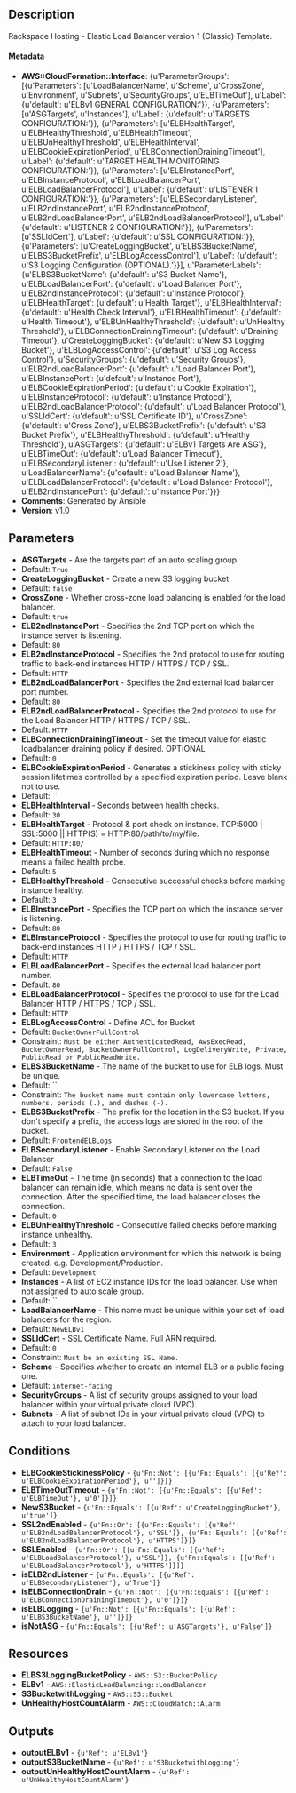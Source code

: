 
## Description

Rackspace Hosting - Elastic Load Balancer version 1 (Classic) Template.

#### Metadata

 * **AWS::CloudFormation::Interface**: {u'ParameterGroups': [{u'Parameters': [u'LoadBalancerName', u'Scheme', u'CrossZone', u'Environment', u'Subnets', u'SecurityGroups', u'ELBTimeOut'], u'Label': {u'default': u'ELBv1 GENERAL CONFIGURATION:'}}, {u'Parameters': [u'ASGTargets', u'Instances'], u'Label': {u'default': u'TARGETS CONFIGURATION:'}}, {u'Parameters': [u'ELBHealthTarget', u'ELBHealthyThreshold', u'ELBHealthTimeout', u'ELBUnHealthyThreshold', u'ELBHealthInterval', u'ELBCookieExpirationPeriod', u'ELBConnectionDrainingTimeout'], u'Label': {u'default': u'TARGET HEALTH MONITORING CONFIGURATION:'}}, {u'Parameters': [u'ELBInstancePort', u'ELBInstanceProtocol', u'ELBLoadBalancerPort', u'ELBLoadBalancerProtocol'], u'Label': {u'default': u'LISTENER 1 CONFIGURATION:'}}, {u'Parameters': [u'ELBSecondaryListener', u'ELB2ndInstancePort', u'ELB2ndInstanceProtocol', u'ELB2ndLoadBalancerPort', u'ELB2ndLoadBalancerProtocol'], u'Label': {u'default': u'LISTENER 2 CONFIGURATION:'}}, {u'Parameters': [u'SSLIdCert'], u'Label': {u'default': u'SSL CONFIGURATION:'}}, {u'Parameters': [u'CreateLoggingBucket', u'ELBS3BucketName', u'ELBS3BucketPrefix', u'ELBLogAccessControl'], u'Label': {u'default': u'S3 Logging Configuration (OPTIONAL).'}}], u'ParameterLabels': {u'ELBS3BucketName': {u'default': u'S3 Bucket Name'}, u'ELBLoadBalancerPort': {u'default': u'Load Balancer Port'}, u'ELB2ndInstanceProtocol': {u'default': u'Instance Protocol'}, u'ELBHealthTarget': {u'default': u'Health Target'}, u'ELBHealthInterval': {u'default': u'Health Check Interval'}, u'ELBHealthTimeout': {u'default': u'Health Timeout'}, u'ELBUnHealthyThreshold': {u'default': u'UnHealthy Threshold'}, u'ELBConnectionDrainingTimeout': {u'default': u'Draining Timeout'}, u'CreateLoggingBucket': {u'default': u'New S3 Logging Bucket'}, u'ELBLogAccessControl': {u'default': u'S3 Log Access Control'}, u'SecurityGroups': {u'default': u'Security Groups'}, u'ELB2ndLoadBalancerPort': {u'default': u'Load Balancer Port'}, u'ELBInstancePort': {u'default': u'Instance Port'}, u'ELBCookieExpirationPeriod': {u'default': u'Cookie Expiration'}, u'ELBInstanceProtocol': {u'default': u'Instance Protocol'}, u'ELB2ndLoadBalancerProtocol': {u'default': u'Load Balancer Protocol'}, u'SSLIdCert': {u'default': u'SSL Certificate ID'}, u'CrossZone': {u'default': u'Cross Zone'}, u'ELBS3BucketPrefix': {u'default': u'S3 Bucket Prefix'}, u'ELBHealthyThreshold': {u'default': u'Healthy Threshold'}, u'ASGTargets': {u'default': u'ELBv1 Targets Are ASG'}, u'ELBTimeOut': {u'default': u'Load Balancer Timeout'}, u'ELBSecondaryListener': {u'default': u'Use Listener 2'}, u'LoadBalancerName': {u'default': u'Load Balancer Name'}, u'ELBLoadBalancerProtocol': {u'default': u'Load Balancer Protocol'}, u'ELB2ndInstancePort': {u'default': u'Instance Port'}}}
 * **Comments**: Generated by Ansible
 * **Version**: v1.0

## Parameters

 * **ASGTargets** - Are the targets part of an auto scaling group.
  * Default: `True`
 * **CreateLoggingBucket** - Create a new S3 logging bucket
  * Default: `false`
 * **CrossZone** - Whether cross-zone load balancing is enabled for the load balancer.
  * Default: `true`
 * **ELB2ndInstancePort** - Specifies the 2nd TCP port on which the instance server is listening.
  * Default: `80`
 * **ELB2ndInstanceProtocol** - Specifies the 2nd protocol to use for routing traffic to back-end instances HTTP / HTTPS / TCP / SSL.
  * Default: `HTTP`
 * **ELB2ndLoadBalancerPort** - Specifies the 2nd external load balancer port number.
  * Default: `80`
 * **ELB2ndLoadBalancerProtocol** - Specifies the 2nd protocol to use for the Load Balancer HTTP / HTTPS / TCP / SSL.
  * Default: `HTTP`
 * **ELBConnectionDrainingTimeout** - Set the timeout value for elastic loadbalancer draining policy if desired. OPTIONAL
  * Default: `0`
 * **ELBCookieExpirationPeriod** - Generates a stickiness policy with sticky session lifetimes controlled by a specified expiration period. Leave blank not to use.
  * Default: ``
 * **ELBHealthInterval** - Seconds between health checks.
  * Default: `30`
 * **ELBHealthTarget** - Protocol & port check on instance. TCP:5000 | SSL:5000 || HTTP(S) = HTTP:80/path/to/my/file.
  * Default: `HTTP:80/`
 * **ELBHealthTimeout** - Number of seconds during which no response means a failed health probe.
  * Default: `5`
 * **ELBHealthyThreshold** - Consecutive successful checks before marking instance healthy.
  * Default: `3`
 * **ELBInstancePort** - Specifies the TCP port on which the instance server is listening.
  * Default: `80`
 * **ELBInstanceProtocol** - Specifies the protocol to use for routing traffic to back-end instances HTTP / HTTPS / TCP / SSL.
  * Default: `HTTP`
 * **ELBLoadBalancerPort** - Specifies the external load balancer port number.
  * Default: `80`
 * **ELBLoadBalancerProtocol** - Specifies the protocol to use for the Load Balancer HTTP / HTTPS / TCP / SSL.
  * Default: `HTTP`
 * **ELBLogAccessControl** - Define ACL for Bucket
  * Default: `BucketOwnerFullControl`
  * Constraint: `Must be either AuthenticatedRead, AwsExecRead, BucketOwnerRead, BucketOwnerFullControl, LogDeliveryWrite, Private, PublicRead or PublicReadWrite.`
 * **ELBS3BucketName** - The name of the bucket to use for ELB logs. Must be unique.
  * Default: ``
  * Constraint: `The bucket name must contain only lowercase letters, numbers, periods (.), and dashes (-).`
 * **ELBS3BucketPrefix** - The prefix for the location in the S3 bucket. If you don't specify a prefix, the access logs are stored in the root of the bucket.
  * Default: `FrontendELBLogs`
 * **ELBSecondaryListener** - Enable Secondary Listener on the Load Balancer
  * Default: `False`
 * **ELBTimeOut** - The time (in seconds) that a connection to the load balancer can remain idle, which means no data is sent over the connection. After the specified time, the load balancer closes the connection.
  * Default: `0`
 * **ELBUnHealthyThreshold** - Consecutive failed checks before marking instance unhealthy.
  * Default: `3`
 * **Environment** - Application environment for which this network is being created. e.g. Development/Production.
  * Default: `Development`
 * **Instances** - A list of EC2 instance IDs for the load balancer. Use when not assigned to auto scale group.
  * Default: ``
 * **LoadBalancerName** - This name must be unique within your set of load balancers for the region.
  * Default: `NewELBv1`
 * **SSLIdCert** - SSL Certificate Name. Full ARN required.
  * Default: `0`
  * Constraint: `Must be an existing SSL Name.`
 * **Scheme** - Specifies whether to create an internal ELB or a public facing one.
  * Default: `internet-facing`
 * **SecurityGroups** - A list of security groups assigned to your load balancer within your virtual private cloud (VPC).
 * **Subnets** - A list of subnet IDs in your virtual private cloud (VPC) to attach to your load balancer.

## Conditions

 * **ELBCookieStickinessPolicy** - `{u'Fn::Not': [{u'Fn::Equals': [{u'Ref': u'ELBCookieExpirationPeriod'}, u'']}]}`
 * **ELBTimeOutTimeout** - `{u'Fn::Not': [{u'Fn::Equals': [{u'Ref': u'ELBTimeOut'}, u'0']}]}`
 * **NewS3Bucket** - `{u'Fn::Equals': [{u'Ref': u'CreateLoggingBucket'}, u'true']}`
 * **SSL2ndEnabled** - `{u'Fn::Or': [{u'Fn::Equals': [{u'Ref': u'ELB2ndLoadBalancerProtocol'}, u'SSL']}, {u'Fn::Equals': [{u'Ref': u'ELB2ndLoadBalancerProtocol'}, u'HTTPS']}]}`
 * **SSLEnabled** - `{u'Fn::Or': [{u'Fn::Equals': [{u'Ref': u'ELBLoadBalancerProtocol'}, u'SSL']}, {u'Fn::Equals': [{u'Ref': u'ELBLoadBalancerProtocol'}, u'HTTPS']}]}`
 * **isELB2ndListener** - `{u'Fn::Equals': [{u'Ref': u'ELBSecondaryListener'}, u'True']}`
 * **isELBConnectionDrain** - `{u'Fn::Not': [{u'Fn::Equals': [{u'Ref': u'ELBConnectionDrainingTimeout'}, u'0']}]}`
 * **isELBLogging** - `{u'Fn::Not': [{u'Fn::Equals': [{u'Ref': u'ELBS3BucketName'}, u'']}]}`
 * **isNotASG** - `{u'Fn::Equals': [{u'Ref': u'ASGTargets'}, u'False']}`

## Resources

 * **ELBS3LoggingBucketPolicy** - `AWS::S3::BucketPolicy`
 * **ELBv1** - `AWS::ElasticLoadBalancing::LoadBalancer`
 * **S3BucketwithLogging** - `AWS::S3::Bucket`
 * **UnHealthyHostCountAlarm** - `AWS::CloudWatch::Alarm`

## Outputs

 * **outputELBv1** - `{u'Ref': u'ELBv1'}`
 * **outputS3BucketName** - `{u'Ref': u'S3BucketwithLogging'}`
 * **outputUnHealthyHostCountAlarm** - `{u'Ref': u'UnHealthyHostCountAlarm'}`